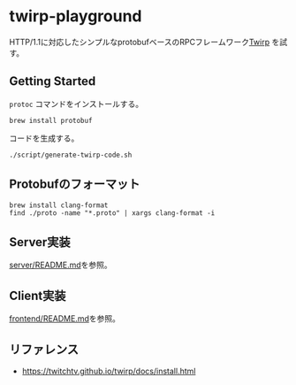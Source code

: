 # twirp-playground

HTTP/1.1に対応したシンプルなprotobufベースのRPCフレームワーク[Twirp](https://twitchtv.github.io/twirp/docs/intro.html) を試す。

## Getting Started

`protoc` コマンドをインストールする。

```shell
brew install protobuf
```

コードを生成する。

```shell
./script/generate-twirp-code.sh
```

## Protobufのフォーマット

```shell
brew install clang-format
find ./proto -name "*.proto" | xargs clang-format -i
```

## Server実装

[server/README.md](server/README.md)を参照。

## Client実装

[frontend/README.md](frontend/README.md)を参照。

## リファレンス

- https://twitchtv.github.io/twirp/docs/install.html